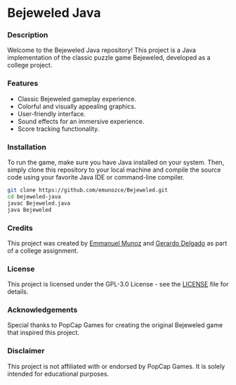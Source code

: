 # Bejeweled Java

### Description
Welcome to the Bejeweled Java repository! This project is a Java implementation of the classic puzzle game Bejeweled, developed as a college project.

### Features
- Classic Bejeweled gameplay experience.
- Colorful and visually appealing graphics.
- User-friendly interface.
- Sound effects for an immersive experience.
- Score tracking functionality.

### Installation
To run the game, make sure you have Java installed on your system. Then, simply clone this repository to your local machine and compile the source code using your favorite Java IDE or command-line compiler.

```bash
git clone https://github.com/emunozce/Bejeweled.git
cd bejeweled-java
javac Bejeweled.java
java Bejeweled
```

### Credits
This project was created by [Emmanuel Munoz](https://github.com/emunozce) and [Gerardo Delgado](https://github.com/Gerardo1209) as part of a college assignment.

### License
This project is licensed under the GPL-3.0 License - see the [LICENSE](LICENSE) file for details.

### Acknowledgements
Special thanks to PopCap Games for creating the original Bejeweled game that inspired this project.

### Disclaimer
This project is not affiliated with or endorsed by PopCap Games. It is solely intended for educational purposes.
